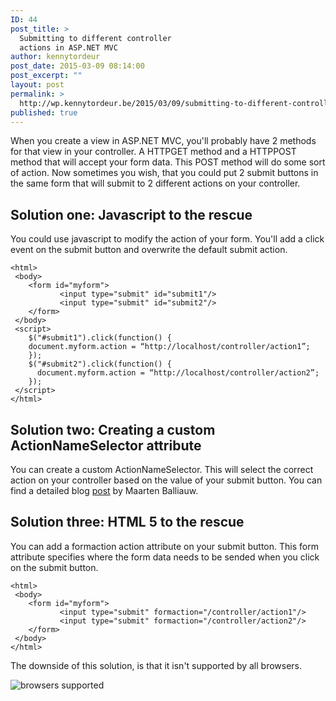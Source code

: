```yaml
---
ID: 44
post_title: >
  Submitting to different controller
  actions in ASP.NET MVC
author: kennytordeur
post_date: 2015-03-09 08:14:00
post_excerpt: ""
layout: post
permalink: >
  http://wp.kennytordeur.be/2015/03/09/submitting-to-different-controller-actions-in-asp-net-mvc-2/
published: true
---
```

When you create a view in ASP.NET MVC, you&#39;ll probably have 2 methods for that view in your controller. A HTTPGET method and a HTTPPOST method that will accept your form data. This POST method will do some sort of action. Now sometimes you wish, that you could put 2 submit buttons in the same form that will submit to 2 different actions on your controller.

<h2>Solution one: Javascript to the rescue</h2>

You could use javascript to modify the action of your form. You&#39;ll add a click event on the submit button and overwrite the default submit action.

<div class="highlight"><pre><code class="language-html" data-lang="html"><span class="nt">&lt;html&gt;</span>
 <span class="nt">&lt;body&gt;</span>
    <span class="nt">&lt;form</span> <span class="na">id=</span><span class="s">&quot;myform&quot;</span><span class="nt">&gt;</span>
           <span class="nt">&lt;input</span> <span class="na">type=</span><span class="s">&quot;submit&quot;</span> <span class="na">id=</span><span class="s">&quot;submit1&quot;</span><span class="nt">/&gt;</span>
           <span class="nt">&lt;input</span> <span class="na">type=</span><span class="s">&quot;submit&quot;</span> <span class="na">id=</span><span class="s">&quot;submit2&quot;</span><span class="nt">/&gt;</span>
    <span class="nt">&lt;/form&gt;</span>
 <span class="nt">&lt;/body&gt;</span>
 <span class="nt">&lt;script&gt;</span>
    <span class="nx">$</span><span class="p">(</span><span class="s2">&quot;#submit1&quot;</span><span class="p">).</span><span class="nx">click</span><span class="p">(</span><span class="kd">function</span><span class="p">()</span> <span class="p">{</span>
    <span class="nb">document</span><span class="p">.</span><span class="nx">myform</span><span class="p">.</span><span class="nx">action</span> <span class="o">=</span> <span class="err">“</span><span class="nx">http</span><span class="o">:</span><span class="c1">//localhost/controller/action1”;</span>
    <span class="p">});</span>
    <span class="nx">$</span><span class="p">(</span><span class="s2">&quot;#submit2&quot;</span><span class="p">).</span><span class="nx">click</span><span class="p">(</span><span class="kd">function</span><span class="p">()</span> <span class="p">{</span>
      <span class="nb">document</span><span class="p">.</span><span class="nx">myform</span><span class="p">.</span><span class="nx">action</span> <span class="o">=</span> <span class="err">“</span><span class="nx">http</span><span class="o">:</span><span class="c1">//localhost/controller/action2”; </span>
    <span class="p">});</span>
 <span class="nt">&lt;/script&gt;</span>
<span class="nt">&lt;/html&gt;</span>
</code></pre></div>

<h2>Solution two: Creating a custom ActionNameSelector attribute</h2>

You can create a custom ActionNameSelector. This will select the correct action on your controller based on the value of your submit button. You can find a detailed blog <a href="http://blog.maartenballiauw.be/post/2009/11/26/Supporting-multiple-submit-buttons-on-an-ASPNET-MVC-view.aspx">post</a> by Maarten Balliauw.

<h2>Solution three: HTML 5 to the rescue</h2>

You can add a formaction action attribute on your submit button. This form attribute specifies where the form data needs to be sended when you click on the submit button.

<div class="highlight"><pre><code class="language-html" data-lang="html"><span class="nt">&lt;html&gt;</span>
 <span class="nt">&lt;body&gt;</span>
    <span class="nt">&lt;form</span> <span class="na">id=</span><span class="s">&quot;myform&quot;</span><span class="nt">&gt;</span>
           <span class="nt">&lt;input</span> <span class="na">type=</span><span class="s">&quot;submit&quot;</span> <span class="na">formaction=</span><span class="s">&quot;/controller/action1&quot;</span><span class="nt">/&gt;</span>
           <span class="nt">&lt;input</span> <span class="na">type=</span><span class="s">&quot;submit&quot;</span> <span class="na">formaction=</span><span class="s">&quot;/controller/action2&quot;</span><span class="nt">/&gt;</span>
    <span class="nt">&lt;/form&gt;</span>
 <span class="nt">&lt;/body&gt;</span>
<span class="nt">&lt;/html&gt;</span>
</code></pre></div>

The downside of this solution, is that it isn&#39;t supported by all browsers.

<img src="http://blog.kennytordeur.be/images/2015-03-09-submitting-to-different-controller-actions-in-aspnet-mvc/browsers.png" alt="browsers supported">